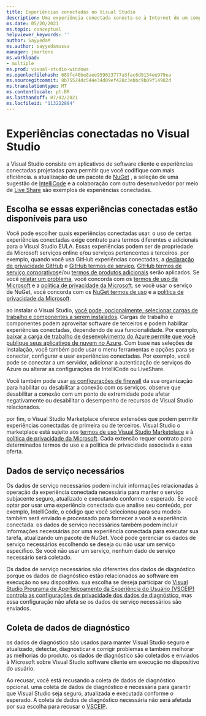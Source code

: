 ```yaml
---
title: Experiências conectadas no Visual Studio
description: Uma experiência conectada conecta-se à Internet de um computador cliente e fornece um serviço para o cliente.
ms.date: 05/20/2021
ms.topic: conceptual
helpviewer_keywords: ''
author: SayyedaM
ms.author: sayyedamussa
manager: jmartens
ms.workload:
- multiple
ms.prod: visual-studio-windows
ms.openlocfilehash: 689fc40be8aee959023777a3fac6d9134ee979ea
ms.sourcegitcommit: 8b75524dc544e34d09ef428c3ebbc9b09f14982d
ms.translationtype: MT
ms.contentlocale: pt-BR
ms.lasthandoff: 07/02/2021
ms.locfileid: "113222884"
---
```

# <a name="connected-experiences-in-visual-studio"></a>**Experiências conectadas no Visual Studio** #

a Visual Studio consiste em aplicativos de software cliente e experiências conectadas projetadas para permitir que você codifique com mais eficiência. a atualização de um pacote de [NuGet](/nuget/consume-packages/install-use-packages-visual-studio) , a seleção de uma sugestão de [IntelliCode](/visualstudio/intellicode/overview) e a colaboração com outro desenvolvedor por meio de [Live Share](/visualstudio/liveshare/quickstart/share) são exemplos de experiências conectadas. 

## <a name="choose-whether-these-connected-experiences-are-available-to-use"></a>Escolha se essas experiências conectadas estão disponíveis para uso ##

Você pode escolher quais experiências conectadas usar. o uso de certas experiências conectadas exige contrato para termos diferentes e adicionais para o Visual Studio EULA. Essas experiências podem ser de propriedade da Microsoft serviços online e/ou serviços pertencentes a terceiros. por exemplo, quando você usa GitHub experiências conectadas, a [declaração de privacidade GitHub](https://docs.github.com/github/site-policy/github-privacy-statement) e [GitHub termos de serviço](https://docs.github.com/github/site-policy/github-terms-of-service), [GitHub termos de serviço corporativos](https://docs.github.com/github/site-policy/github-corporate-terms-of-service)e/ou [termos de produtos adicionais](https://docs.github.com/github/site-policy/github-additional-product-terms) serão aplicados. Se você [relatar um problema](/visualstudio/ide/how-to-report-a-problem-with-visual-studio), você concorda com os [termos de uso da Microsoft](https://www.microsoft.com/legal/terms-of-use) e a [política de privacidade da Microsoft](https://privacy.microsoft.com/en-us/privacystatement). se você usar o serviço de NuGet, você concorda com os [NuGet termos de uso](https://www.nuget.org/policies/Terms) e a [política de privacidade da Microsoft](https://privacy.microsoft.com/en-us/privacystatement). 

ao instalar o Visual Studio, [você pode, opcionalmente, selecionar cargas de trabalho e componentes a serem instalados](/visualstudio/install/install-visual-studio). Cargas de trabalho e componentes podem aproveitar software de terceiros e podem habilitar experiências conectadas, dependendo de sua funcionalidade. Por exemplo, [baixar a carga de trabalho de desenvolvimento do Azure permite que você publique seus aplicativos de nuvem no Azure](https://visualstudio.microsoft.com/vs/features/azure/). Com base nas seleções de instalação, você também pode usar o menu ferramentas e opções para se conectar, configurar e usar experiências conectadas. Por exemplo, você pode se conectar a um servidor, adicionar a autenticação de serviços do Azure ou alterar as configurações de IntelliCode ou LiveShare.  

Você também pode usar [as configurações de firewall](/visualstudio/install/install-and-use-visual-studio-behind-a-firewall-or-proxy-server) da sua organização para habilitar ou desabilitar a conexão com os serviços. observe que desabilitar a conexão com um ponto de extremidade pode afetar negativamente ou desabilitar o desempenho de recursos de Visual Studio relacionados. 

por fim, o Visual Studio Marketplace oferece extensões que podem permitir experiências conectadas de primeira ou de terceiros. Visual Studio o marketplace está sujeito aos [termos de uso Visual Studio Marketplace](https://cdn.vsassets.io/v/M146_20190123.39/_content/Microsoft-Visual-Studio-Marketplace-Terms-of-Use.pdf) e à [política de privacidade da Microsoft](https://privacy.microsoft.com/en-us/privacystatement). Cada extensão requer contrato para determinados termos de uso e a política de privacidade associada a essa oferta.  


## <a name="required-service-data"></a>Dados de serviço necessários ##

Os dados de serviço necessários podem incluir informações relacionadas à operação da experiência conectada necessária para manter o serviço subjacente seguro, atualizado e executando conforme o esperado. Se você optar por usar uma experiência conectada que analise seu conteúdo, por exemplo, IntelliCode, o código que você selecionou para seu modelo também será enviado e processado para fornecer a você a experiência conectada. os dados de serviço necessários também podem incluir informações necessárias por uma experiência conectada para executar sua tarefa, atualizando um pacote de NuGet. Você pode gerenciar os dados de serviço necessários escolhendo se deseja ou não usar um serviço específico. Se você não usar um serviço, nenhum dado de serviço necessário será coletado. 

Os dados de serviço necessários são diferentes dos dados de diagnóstico porque os dados de diagnóstico estão relacionados ao software em execução no seu dispositivo. sua escolha se deseja participar do [Visual Studio Programa de Aperfeiçoamento da Experiência do Usuário (VSCEIP) controla as configurações de privacidade dos dados de diagnóstico](/visualstudio/ide/visual-studio-experience-improvement-program), mas essa configuração não afeta se os dados de serviço necessários são enviados. 

## <a name="diagnostic-data-collection"></a>Coleta de dados de diagnóstico ##

os dados de diagnóstico são usados para manter Visual Studio seguro e atualizado, detectar, diagnosticar e corrigir problemas e também melhorar as melhorias do produto. os dados de diagnóstico são coletados e enviados à Microsoft sobre Visual Studio software cliente em execução no dispositivo do usuário.

Ao recusar, você está recusando a coleta de dados de diagnóstico opcional. uma coleta de dados de diagnóstico é necessária para garantir que Visual Studio seja seguro, atualizada e executada conforme o esperado. A coleta de dados de diagnóstico necessária não será afetada por sua escolha para recusar o [VSCEIP](/visualstudio/ide/visual-studio-experience-improvement-program). 
